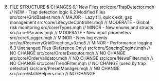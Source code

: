 6. FILE STRUCTURE & CHANGES
6.1 New Files
src/core/TrapDetector.mqh          // NEW - Trap detection logic
6.2 Modified Files
src/core/GridBasket.mqh            // MAJOR - Lazy fill, quick exit, gap management
src/core/LifecycleController.mqh   // MODERATE - Global risk monitoring
src/core/Types.mqh                 // MINOR - New enums and structs
src/core/Params.mqh                // MODERATE - New input parameters
src/core/Logger.mqh                // MINOR - New log events
src/ea/RecoveryGridDirection_v3.mq5 // MINOR - Performance logging
6.3 Unchanged Files (Reference Only)
src/core/SpacingEngine.mqh         // NO CHANGE
src/core/OrderExecutor.mqh         // NO CHANGE
src/core/OrderValidator.mqh        // NO CHANGE
src/core/NewsFilter.mqh            // NO CHANGE
src/core/TrendFilter.mqh           // NO CHANGE (used by trap detector)
src/core/PresetManager.mqh         // NO CHANGE
src/core/MathHelpers.mqh           // NO CHANGE
